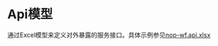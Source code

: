 # Api模型

通过Excel模型来定义对外暴露的服务接口。具体示例参见[nop-wf.api.xlsx](https://gitee.com/canonical-entropy/nop-entropy/blob/master/nop-wf/model/nop-wf.api.xlsx)

